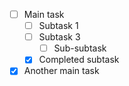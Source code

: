 - [ ] Main task
  - [ ] Subtask 1
  - [ ] Subtask 3
    - [ ] Sub-subtask
  - [x] Completed subtask
- [x] Another main task
